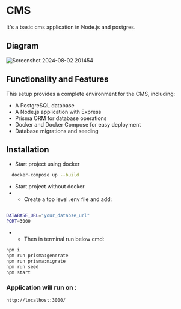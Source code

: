 
# CMS

It's a basic cms application in Node.js and postgres.

## Diagram
![Screenshot 2024-08-02 201454](https://github.com/user-attachments/assets/afde4f60-3287-4f54-8d65-bad1235c7a9c)

## Functionality and Features
This setup provides a complete environment for the CMS, including:

- A PostgreSQL database
- A Node.js application with Express
- Prisma ORM for database operations
- Docker and Docker Compose for easy deployment
- Database migrations and seeding

## Installation

- Start project using docker

```bash
  docker-compose up --build
```

- Start project without docker
- 
  - Create a top level .env file and add:
```bash

DATABASE_URL="your_databse_url"
PORT=3000
```
-
  - Then in terminal run below cmd:
```bash
npm i
npm run prisma:generate
npm run prisma:migrate
npm run seed
npm start
```

### Application will run on :
```bash
http://localhost:3000/
```
